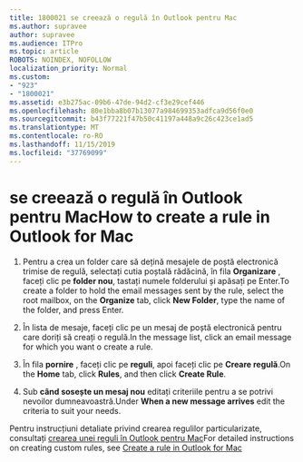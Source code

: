 ```yaml
---
title: 1800021 se creează o regulă în Outlook pentru Mac
ms.author: supravee
author: supravee
ms.audience: ITPro
ms.topic: article
ROBOTS: NOINDEX, NOFOLLOW
localization_priority: Normal
ms.custom:
- "923"
- "1800021"
ms.assetid: e3b275ac-09b6-47de-94d2-cf3e29cef446
ms.openlocfilehash: 80e1bba8b07b13077a984699353adfca9d56f0e0
ms.sourcegitcommit: b43f77221f47b50c41197a448a9c26c423ce1ad5
ms.translationtype: MT
ms.contentlocale: ro-RO
ms.lasthandoff: 11/15/2019
ms.locfileid: "37769099"
---
```

# <a name="how-to-create-a-rule-in-outlook-for-mac"></a><span data-ttu-id="6a266-102">se creează o regulă în Outlook pentru Mac</span><span class="sxs-lookup"><span data-stu-id="6a266-102">How to create a rule in Outlook for Mac</span></span>

1. <span data-ttu-id="6a266-103">Pentru a crea un folder care să dețină mesajele de poștă electronică trimise de regulă, selectați cutia poștală rădăcină, în fila **Organizare** , faceți clic pe **folder nou**, tastați numele folderului și apăsați pe Enter.</span><span class="sxs-lookup"><span data-stu-id="6a266-103">To create a folder to hold the email messages sent by the rule, select the root mailbox, on the **Organize** tab, click **New Folder**, type the name of the folder, and press Enter.</span></span>

2. <span data-ttu-id="6a266-104">În lista de mesaje, faceți clic pe un mesaj de poștă electronică pentru care doriți să creați o regulă.</span><span class="sxs-lookup"><span data-stu-id="6a266-104">In the message list, click an email message for which you want o create a rule.</span></span>

3. <span data-ttu-id="6a266-105">În fila **pornire** , faceți clic pe **reguli**, apoi faceți clic pe **Creare regulă**.</span><span class="sxs-lookup"><span data-stu-id="6a266-105">On the **Home** tab, click **Rules**, and then click **Create Rule**.</span></span>

4. <span data-ttu-id="6a266-106">Sub **când sosește un mesaj nou** editați criteriile pentru a se potrivi nevoilor dumneavoastră.</span><span class="sxs-lookup"><span data-stu-id="6a266-106">Under **When a new message arrives** edit the criteria to suit your needs.</span></span> 

<span data-ttu-id="6a266-107">Pentru instrucțiuni detaliate privind crearea regulilor particularizate, consultați [crearea unei reguli în Outlook pentru Mac](https://aka.ms/AA1uy0v)</span><span class="sxs-lookup"><span data-stu-id="6a266-107">For detailed instructions on creating custom rules, see [Create a rule in Outlook for Mac](https://aka.ms/AA1uy0v)</span></span>
  